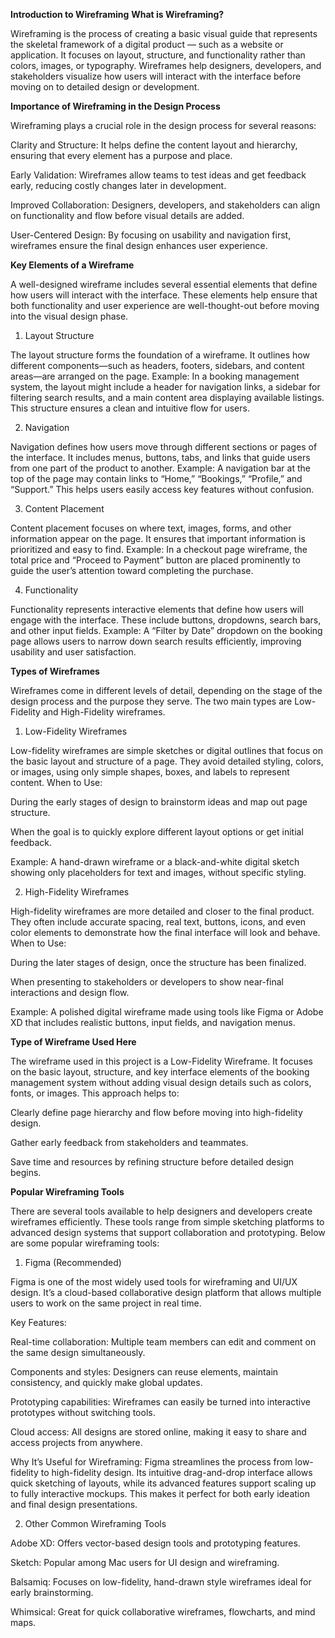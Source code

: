 **Introduction to Wireframing**
**What is Wireframing?**

Wireframing is the process of creating a basic visual guide that represents the skeletal framework of a digital product — such as a website or application. It focuses on layout, structure, and functionality rather than colors, images, or typography. Wireframes help designers, developers, and stakeholders visualize how users will interact with the interface before moving on to detailed design or development.

**Importance of Wireframing in the Design Process**

Wireframing plays a crucial role in the design process for several reasons:

Clarity and Structure: It helps define the content layout and hierarchy, ensuring that every element has a purpose and place.

Early Validation: Wireframes allow teams to test ideas and get feedback early, reducing costly changes later in development.

Improved Collaboration: Designers, developers, and stakeholders can align on functionality and flow before visual details are added.

User-Centered Design: By focusing on usability and navigation first, wireframes ensure the final design enhances user experience.

**Key Elements of a Wireframe**

A well-designed wireframe includes several essential elements that define how users will interact with the interface. These elements help ensure that both functionality and user experience are well-thought-out before moving into the visual design phase.

1. Layout Structure

The layout structure forms the foundation of a wireframe. It outlines how different components—such as headers, footers, sidebars, and content areas—are arranged on the page.
Example: In a booking management system, the layout might include a header for navigation links, a sidebar for filtering search results, and a main content area displaying available listings. This structure ensures a clean and intuitive flow for users.

2. Navigation

Navigation defines how users move through different sections or pages of the interface. It includes menus, buttons, tabs, and links that guide users from one part of the product to another.
Example: A navigation bar at the top of the page may contain links to “Home,” “Bookings,” “Profile,” and “Support.” This helps users easily access key features without confusion.

3. Content Placement

Content placement focuses on where text, images, forms, and other information appear on the page. It ensures that important information is prioritized and easy to find.
Example: In a checkout page wireframe, the total price and “Proceed to Payment” button are placed prominently to guide the user’s attention toward completing the purchase.

4. Functionality

Functionality represents interactive elements that define how users will engage with the interface. These include buttons, dropdowns, search bars, and other input fields.
Example: A “Filter by Date” dropdown on the booking page allows users to narrow down search results efficiently, improving usability and user satisfaction.

**Types of Wireframes**

Wireframes come in different levels of detail, depending on the stage of the design process and the purpose they serve. The two main types are Low-Fidelity and High-Fidelity wireframes.

1. Low-Fidelity Wireframes

Low-fidelity wireframes are simple sketches or digital outlines that focus on the basic layout and structure of a page. They avoid detailed styling, colors, or images, using only simple shapes, boxes, and labels to represent content.
When to Use:

During the early stages of design to brainstorm ideas and map out page structure.

When the goal is to quickly explore different layout options or get initial feedback.

Example: A hand-drawn wireframe or a black-and-white digital sketch showing only placeholders for text and images, without specific styling.

2. High-Fidelity Wireframes

High-fidelity wireframes are more detailed and closer to the final product. They often include accurate spacing, real text, buttons, icons, and even color elements to demonstrate how the final interface will look and behave.
When to Use:

During the later stages of design, once the structure has been finalized.

When presenting to stakeholders or developers to show near-final interactions and design flow.

Example: A polished digital wireframe made using tools like Figma or Adobe XD that includes realistic buttons, input fields, and navigation menus.

**Type of Wireframe Used Here**

The wireframe used in this project is a Low-Fidelity Wireframe.
It focuses on the basic layout, structure, and key interface elements of the booking management system without adding visual design details such as colors, fonts, or images. This approach helps to:

Clearly define page hierarchy and flow before moving into high-fidelity design.

Gather early feedback from stakeholders and teammates.

Save time and resources by refining structure before detailed design begins.

**Popular Wireframing Tools**

There are several tools available to help designers and developers create wireframes efficiently. These tools range from simple sketching platforms to advanced design systems that support collaboration and prototyping. Below are some popular wireframing tools:

1. Figma (Recommended)

Figma is one of the most widely used tools for wireframing and UI/UX design. It’s a cloud-based collaborative design platform that allows multiple users to work on the same project in real time.

Key Features:

Real-time collaboration: Multiple team members can edit and comment on the same design simultaneously.

Components and styles: Designers can reuse elements, maintain consistency, and quickly make global updates.

Prototyping capabilities: Wireframes can easily be turned into interactive prototypes without switching tools.

Cloud access: All designs are stored online, making it easy to share and access projects from anywhere.

Why It’s Useful for Wireframing:
Figma streamlines the process from low-fidelity to high-fidelity design. Its intuitive drag-and-drop interface allows quick sketching of layouts, while its advanced features support scaling up to fully interactive mockups. This makes it perfect for both early ideation and final design presentations.

2. Other Common Wireframing Tools

Adobe XD: Offers vector-based design tools and prototyping features.

Sketch: Popular among Mac users for UI design and wireframing.

Balsamiq: Focuses on low-fidelity, hand-drawn style wireframes ideal for early brainstorming.

Whimsical: Great for quick collaborative wireframes, flowcharts, and mind maps.

